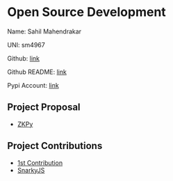 # Open Source Development

Name: Sahil Mahendrakar

UNI: sm4967

Github: [link](https://github.com/sahilmahendrakar)

Github README: [link](https://github.com/sahilmahendrakar/sahilmahendrakar/blob/main/README.md)

Pypi Account: [link](https://pypi.org/user/sahilmahendrakar/)

## Project Proposal

- [ZKPy](../projects/python/zkpy.md)

## Project Contributions

- [1st Contribution](https://github.com/o1-labs/docs2/pull/334)
- [SnarkyJS](../projects/javascript/snarkyjs.md)
